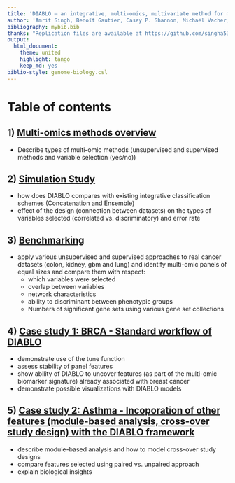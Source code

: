 ```yaml
---
title: 'DIABLO – an integrative, multi-omics, multivariate method for multi-group classification'
author: 'Amrit Singh, Benoît Gautier, Casey P. Shannon, Michaël Vacher, Florian Rohart, Scott J. Tebbutt, and Kim-Anh Lê Cao'
bibliography: mybib.bib
thanks: "Replication files are available at https://github.com/singha53/diablo"
output:
  html_document:
    theme: united
    highlight: tango
    keep_md: yes
biblio-style: genome-biology.csl
---
```




# Table of contents

## 1) [Multi-omics methods overview]()
* Describe types of multi-omic methods (unsupervised and supervised methods and variable selection (yes/no))
  
## 2) [Simulation Study](https://github.com/singha53/diablo/blob/master/analyses/simulation_study/src/simulation_study.md)
* how does DIABLO compares with existing integrative classification schemes (Concatenation and Ensemble)
* effect of the design (connection between datasets) on the types of variables selected (correlated vs. discriminatory) and error rate

## 3) [Benchmarking](https://github.com/singha53/diablo/blob/master/analyses/benchmarking/src/benchmarking_enrichmentConnectivity.md)
* apply various unsupervised and supervised approaches to real cancer datasets (colon, kidney, gbm and lung) and identify multi-omic panels of equal sizes and compare them with respect:
  + which variables were selected
  + overlap between variables
  + network characteristics
  + ability to discriminant between phenotypic groups
  + Numbers of significant gene sets using various gene set collections

## 4) [Case study 1: BRCA - Standard workflow of DIABLO]()
* demonstrate use of the tune function
* assess stability of panel features
* show ability of DIABLO to uncover features (as part of the multi-omic biomarker signature) already associated with breast cancer
* demonstrate possible visualizations with DIABLO models

## 5) [Case study 2: Asthma - Incoporation of other features (module-based analysis, cross-over study design) with the DIABLO framework]()
* describe module-based analysis and how to model cross-over study designs
* compare features selected using paired vs. unpaired approach
* explain biological insights

